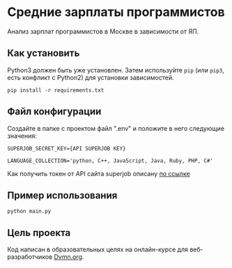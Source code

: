 # Средние зарплаты программистов

Анализ зарплат программистов в Москве в зависимости от ЯП.

## Как установить

Python3 должен быть уже установлен. Затем используйте `pip` (или `pip3`, есть конфликт с Python2) для установки зависимостей.

`pip install -r requirements.txt`

## Файл конфигурации

Создайте в папке с проектом файл ".env"
и положите в него следующие значения:

```
SUPERJOB_SECRET_KEY={API SUPERJOB KEY}

LANGUAGE_COLLECTION='python, C++, JavaScript, Java, Ruby, PHP, C#'
```

Как получить токен от API сайта superjob описану [по ссылке](https://api.superjob.ru/#access_token)

## Пример использования

`python main.py`

## Цель проекта
Код написан в образовательных целях на онлайн-курсе для веб-разработчиков [Dvmn.org](https://dvmn.org/modules/).